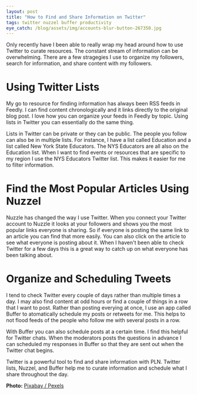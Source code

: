 ```yaml
---
layout: post
title: "How to Find and Share Information on Twitter"
tags: twitter nuzzel buffer productivity
eye_catch: /blog/assets/img/accounts-blur-button-267350.jpg
---
```


Only recently have I been able to really wrap my head around how to use Twitter to curate resources.  The constant stream of information can be overwhelming.  There are a few stragegies I use to organize my followers, search for information, and share content with my followers.  

<!--more-->

# Using Twitter Lists

My go to resource for finding information has always been RSS feeds in Feedly.  I can find content chronologically and it links directly to the original blog post.  I love how you can organize your feeds in Feedly by topic.  Using lists in Twitter you can essentially do the same thing.

Lists in Twitter can be private or they can be public.  The people you follow can also be in multiple lists.  For instance, I have a list called Education and a list called New York State Educators.  The NYS Educators are all also on the Education list.  When I want to find events or resources that are specific to my region I use the NYS Educators Twitter list.  This makes it easier for me to filter information.

# Find the Most Popular Articles Using Nuzzel

Nuzzle has changed the way I use Twitter.  When you connect your Twitter account to Nuzzle it looks at your followers and shows you the most popular links everyone is sharing.  So if everyone is posting the same link to an article you can find that more easily.  You can also click on the article to see what everyone is posting about it.  When I haven't been able to check Twitter for a few days this is a great way to catch up on what everyone has been talking about.

# Organize and Scheduling Tweets

I tend to check Twitter every couple of days rather than multiple times a day.  I may also find content at odd hours or find a couple of things in a row that I want to post.  Rather than posting everying at once, I use an app called Buffer to atomatically schedule my posts or retweets for me.  This helps to not flood feeds of the people who follow me with several posts in a row.  

With Buffer you can also schedule posts at a certain time.  I find this helpful for Twitter chats.  When the moderators posts the questions in advance I can scheduled my responses in Buffer so that they are sent out when the Twitter chat begins.

Twitter is a powerful tool to find and share information with PLN.  Twitter lists, Nuzzel, and Buffer help me to curate information and schedule what I share throughout the day.

**Photo:** [Pixabay / Pexels](https://www.pexels.com/photo/apps-blur-button-close-up-267350/)

